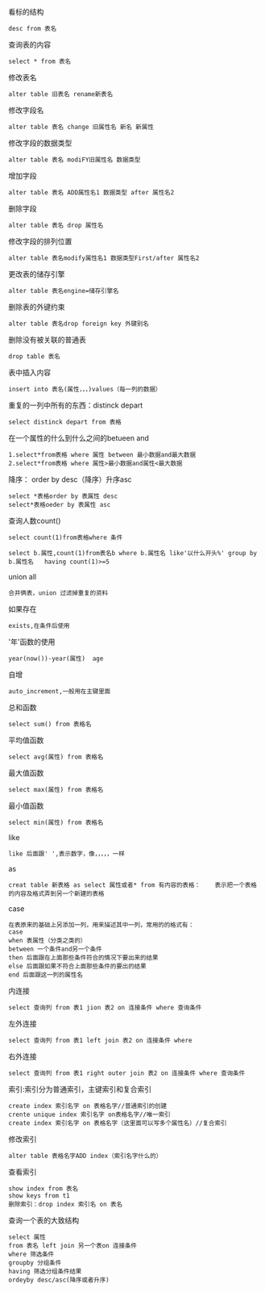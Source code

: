 

看标的结构

```
desc from 表名
```

查询表的内容

```
select * from 表名
```

修改表名

```
alter table 旧表名 rename新表名
```

修改字段名

```
alter table 表名 change 旧属性名 新名 新属性
```

修改字段的数据类型

```
alter table 表名 modiFY旧属性名 数据类型
```

增加字段

```
alter table 表名 ADD属性名1 数据类型 after 属性名2
```

删除字段

```
alter table 表名 drop 属性名
```

修改字段的排列位置

```
alter table 表名modify属性名1 数据类型First/after 属性名2
```

更改表的储存引擎

```
alter table 表名engine=储存引擎名
```

删除表的外键约束

```
alter table 表名drop foreign key 外键别名
```

删除没有被关联的普通表

```
drop table 表名
```

表中插入内容

```
insert into 表名(属性，，，)values（每一列的数据）
```

重复的一列中所有的东西：distinck depart

```
select distinck depart from 表格
```

在一个属性的什么到什么之间的betueen   and

```
1.select*from表格 where 属性 between 最小数据and最大数据
2.select*from表格 where 属性>最小数据and属性<最大数据
```

降序： order by desc（降序）升序asc

```
select *表格order by 表属性 desc
select*表格oeder by 表属性 asc
```

查询人数count()

```
select count(1)from表格where 条件
```

 ```
select b.属性,count(1)from表名b where b.属性名 like'以什么开头%' group by b.属性名   having count(1)>=5
 ```

union all

```
合并俩表，union 过滤掉重复的资料
```

如果存在

```
exists,在条件后使用
```

'年'函数的使用

```
year(now())-year(属性)  age
```

自增

```
auto_increment,一般用在主键里面
```

总和函数

```
select sum() from 表格名
```

平均值函数

```
select avg(属性) from 表格名
```

最大值函数

```
select max(属性) from 表格名
```

最小值函数

```
select min(属性) from 表格名
```

like

```
like 后面跟' ',表示数字，像，，，，，一样
```

as

```
creat table 新表格 as select 属性或者* from 有内容的表格：    表示把一个表格的内容及格式弄到另一个新建的表格
```

case

```
在表原来的基础上另添加一列，用来描述其中一列，常用的的格式有：
case
when 表属性（分类之类的）
between 一个条件and另一个条件
then 后面跟在上面那些条件符合的情况下要出来的结果
else 后面跟如果不符合上面那些条件的要出的结果
end 后面跟这一列的属性名
```

内连接

```
select 查询列 from 表1 jion 表2 on 连接条件 where 查询条件
```

左外连接

```
select 查询列 from 表1 left join 表2 on 连接条件 where
```

右外连接

```
select 查询列 from 表1 right outer join 表2 on 连接条件 where 查询条件
```

索引:索引分为普通索引，主键索引和复合索引

```
create index 索引名字 on 表格名字//普通索引的创建
crente unique index 索引名字 on表格名字//唯一索引
create index 索引名字 on 表格名字（这里面可以写多个属性名）//复合索引
```

修改索引

```
alter table 表格名字ADD index（索引名字什么的）
```

查看索引

```
show index from 表名
show keys from t1
删除索引：drop index 索引名 on 表名
```

查询一个表的大致结构

```
select 属性
from 表名 left join 另一个表on 连接条件
where 筛选条件
groupby 分组条件
having 筛选分组条件结果
ordeyby desc/asc(降序或者升序)
```

